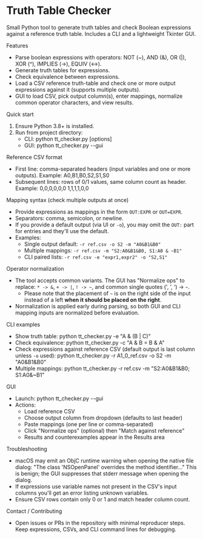 # Truth Table Checker

Small Python tool to generate truth tables and check Boolean expressions against a reference truth table. Includes a CLI and a lightweight Tkinter GUI.

Features
- Parse boolean expressions with operators: NOT (~), AND (&), OR (|), XOR (^), IMPLIES (->), EQUIV (<->).
- Generate truth tables for expressions.
- Check equivalence between expressions.
- Load a CSV reference truth-table and check one or more output expressions against it (supports multiple outputs).
- GUI to load CSV, pick output column(s), enter mappings, normalize common operator characters, and view results.

Quick start
1. Ensure Python 3.8+ is installed.
2. Run from project directory:
   - CLI: python tt_checker.py [options]
   - GUI:   python tt_checker.py --gui

Reference CSV format
- First line: comma-separated headers (input variables and one or more outputs). Example:
  A0,B1,B0,S2,S1,S0
- Subsequent lines: rows of 0/1 values, same column count as header. Example:
  0,0,0,0,0,0
  1,1,1,1,0,0

Mapping syntax (check multiple outputs at once)
- Provide expressions as mappings in the form `OUT:EXPR` or `OUT=EXPR`.
- Separators: comma, semicolon, or newline.
- If you provide a default output (via UI or `-o`), you may omit the `OUT:` part for entries and they'll use the default.
- Examples:
  - Single output default: `-r ref.csv -o S2 -m "A0&B1&B0"`
  - Multiple mappings: `-r ref.csv -m "S2:A0&B1&B0, S1:A0 & ~B1"`
  - CLI paired lists: `-r ref.csv -e "expr1,expr2" -o "S2,S1"`

Operator normalization
- The tool accepts common variants. The GUI has "Normalize ops" to replace:
  `* -> &`, `+ -> |`, `! -> ~`, and common single quotes (', ’, ‘) -> `~`.
  - Please note that the placement of `~` is on the right side of the input instead of a left **when it should be placed on the right**.
- Normalization is applied early during parsing, so both GUI and CLI mapping inputs are normalized before evaluation.

CLI examples
- Show truth table:
  python tt_checker.py -e "A & (B | C)"
- Check equivalence:
  python tt_checker.py -c "A & B = B & A"
- Check expressions against reference CSV (default output is last column unless `-o` used):
  python tt_checker.py -r A1_0_ref.csv -o S2 -m "A0&B1&B0"
- Multiple mappings:
  python tt_checker.py -r ref.csv -m "S2:A0&B1&B0; S1:A0&~B1"

GUI
- Launch: python tt_checker.py --gui
- Actions:
  - Load reference CSV
  - Choose output column from dropdown (defaults to last header)
  - Paste mappings (one per line or comma-separated)
  - Click "Normalize ops" (optional) then "Match against reference"
  - Results and counterexamples appear in the Results area

Troubleshooting
- macOS may emit an ObjC runtime warning when opening the native file dialog:
  "The class 'NSOpenPanel' overrides the method identifier..."
  This is benign; the GUI suppresses that stderr message when opening the dialog.
- If expressions use variable names not present in the CSV's input columns you'll get an error listing unknown variables.
- Ensure CSV rows contain only 0 or 1 and match header column count.

Contact / Contributing
- Open issues or PRs in the repository with minimal reproducer steps. Keep expressions, CSVs, and CLI command lines for debugging.
